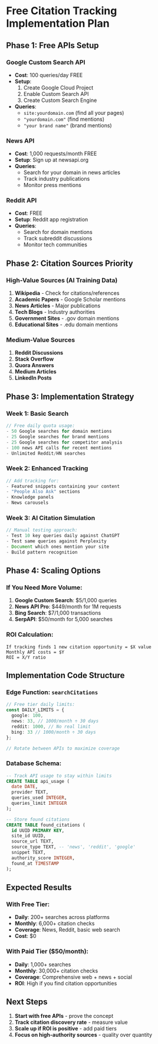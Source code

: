 # Free Citation Tracking Implementation Plan

## Phase 1: Free APIs Setup

### Google Custom Search API
- **Cost**: 100 queries/day FREE
- **Setup**: 
  1. Create Google Cloud Project
  2. Enable Custom Search API
  3. Create Custom Search Engine
- **Queries**:
  - `site:yourdomain.com` (find all your pages)
  - `"yourdomain.com"` (find mentions)
  - `"your brand name"` (brand mentions)

### News API
- **Cost**: 1,000 requests/month FREE
- **Setup**: Sign up at newsapi.org
- **Queries**:
  - Search for your domain in news articles
  - Track industry publications
  - Monitor press mentions

### Reddit API
- **Cost**: FREE
- **Setup**: Reddit app registration
- **Queries**:
  - Search for domain mentions
  - Track subreddit discussions
  - Monitor tech communities

## Phase 2: Citation Sources Priority

### High-Value Sources (AI Training Data)
1. **Wikipedia** - Check for citations/references
2. **Academic Papers** - Google Scholar mentions
3. **News Articles** - Major publications
4. **Tech Blogs** - Industry authorities
5. **Government Sites** - .gov domain mentions
6. **Educational Sites** - .edu domain mentions

### Medium-Value Sources
1. **Reddit Discussions**
2. **Stack Overflow**
3. **Quora Answers**
4. **Medium Articles**
5. **LinkedIn Posts**

## Phase 3: Implementation Strategy

### Week 1: Basic Search
```javascript
// Free daily quota usage:
- 50 Google searches for domain mentions
- 25 Google searches for brand mentions  
- 25 Google searches for competitor analysis
- 100 news API calls for recent mentions
- Unlimited Reddit/HN searches
```

### Week 2: Enhanced Tracking
```javascript
// Add tracking for:
- Featured snippets containing your content
- "People Also Ask" sections
- Knowledge panels
- News carousels
```

### Week 3: AI Citation Simulation
```javascript
// Manual testing approach:
- Test 10 key queries daily against ChatGPT
- Test same queries against Perplexity
- Document which ones mention your site
- Build pattern recognition
```

## Phase 4: Scaling Options

### If You Need More Volume:
1. **Google Custom Search**: $5/1,000 queries
2. **News API Pro**: $449/month for 1M requests
3. **Bing Search**: $7/1,000 transactions
4. **SerpAPI**: $50/month for 5,000 searches

### ROI Calculation:
```
If tracking finds 1 new citation opportunity = $X value
Monthly API costs = $Y
ROI = X/Y ratio
```

## Implementation Code Structure

### Edge Function: `searchCitations`
```typescript
// Free tier daily limits:
const DAILY_LIMITS = {
  google: 100,
  news: 33, // 1000/month ÷ 30 days
  reddit: 1000, // No real limit
  bing: 33 // 1000/month ÷ 30 days
};

// Rotate between APIs to maximize coverage
```

### Database Schema:
```sql
-- Track API usage to stay within limits
CREATE TABLE api_usage (
  date DATE,
  provider TEXT,
  queries_used INTEGER,
  queries_limit INTEGER
);

-- Store found citations
CREATE TABLE found_citations (
  id UUID PRIMARY KEY,
  site_id UUID,
  source_url TEXT,
  source_type TEXT, -- 'news', 'reddit', 'google'
  snippet TEXT,
  authority_score INTEGER,
  found_at TIMESTAMP
);
```

## Expected Results

### With Free Tier:
- **Daily**: 200+ searches across platforms
- **Monthly**: 6,000+ citation checks
- **Coverage**: News, Reddit, basic web search
- **Cost**: $0

### With Paid Tier ($50/month):
- **Daily**: 1,000+ searches
- **Monthly**: 30,000+ citation checks  
- **Coverage**: Comprehensive web + news + social
- **ROI**: High if you find citation opportunities

## Next Steps

1. **Start with free APIs** - prove the concept
2. **Track citation discovery rate** - measure value
3. **Scale up if ROI is positive** - add paid tiers
4. **Focus on high-authority sources** - quality over quantity